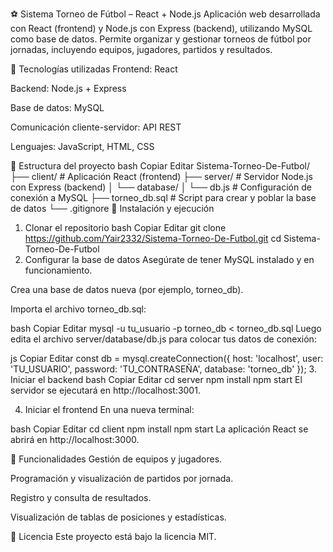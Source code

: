 ⚽ Sistema Torneo de Fútbol – React + Node.js
Aplicación web desarrollada con React (frontend) y Node.js con Express (backend), utilizando MySQL como base de datos. Permite organizar y gestionar torneos de fútbol por jornadas, incluyendo equipos, jugadores, partidos y resultados.

🧩 Tecnologías utilizadas
Frontend: React

Backend: Node.js + Express

Base de datos: MySQL

Comunicación cliente-servidor: API REST

Lenguajes: JavaScript, HTML, CSS

📁 Estructura del proyecto
bash
Copiar
Editar
Sistema-Torneo-De-Futbol/
├── client/               # Aplicación React (frontend)
├── server/               # Servidor Node.js con Express (backend)
│   └── database/
│       └── db.js         # Configuración de conexión a MySQL
├── torneo_db.sql         # Script para crear y poblar la base de datos
└── .gitignore
🚀 Instalación y ejecución
1. Clonar el repositorio
bash
Copiar
Editar
git clone https://github.com/Yair2332/Sistema-Torneo-De-Futbol.git
cd Sistema-Torneo-De-Futbol
2. Configurar la base de datos
Asegúrate de tener MySQL instalado y en funcionamiento.

Crea una base de datos nueva (por ejemplo, torneo_db).

Importa el archivo torneo_db.sql:

bash
Copiar
Editar
mysql -u tu_usuario -p torneo_db < torneo_db.sql
Luego edita el archivo server/database/db.js para colocar tus datos de conexión:

js
Copiar
Editar
const db = mysql.createConnection({
  host: 'localhost',
  user: 'TU_USUARIO',
  password: 'TU_CONTRASEÑA',
  database: 'torneo_db'
});
3. Iniciar el backend
bash
Copiar
Editar
cd server
npm install
npm start
El servidor se ejecutará en http://localhost:3001.

4. Iniciar el frontend
En una nueva terminal:

bash
Copiar
Editar
cd client
npm install
npm start
La aplicación React se abrirá en http://localhost:3000.

🧪 Funcionalidades
Gestión de equipos y jugadores.

Programación y visualización de partidos por jornada.

Registro y consulta de resultados.

Visualización de tablas de posiciones y estadísticas.

📄 Licencia
Este proyecto está bajo la licencia MIT.
